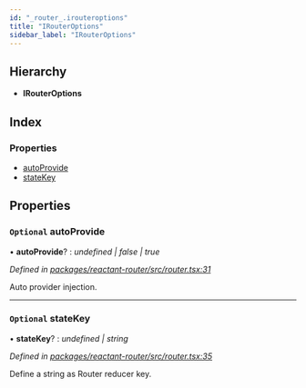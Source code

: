 ```yaml
---
id: "_router_.irouteroptions"
title: "IRouterOptions"
sidebar_label: "IRouterOptions"
---
```


## Hierarchy

* **IRouterOptions**

## Index

### Properties

* [autoProvide](_router_.irouteroptions.md#optional-autoprovide)
* [stateKey](_router_.irouteroptions.md#optional-statekey)

## Properties

### `Optional` autoProvide

• **autoProvide**? : *undefined | false | true*

*Defined in [packages/reactant-router/src/router.tsx:31](https://github.com/unadlib/reactant/blob/f1370319/packages/reactant-router/src/router.tsx#L31)*

Auto provider injection.

___

### `Optional` stateKey

• **stateKey**? : *undefined | string*

*Defined in [packages/reactant-router/src/router.tsx:35](https://github.com/unadlib/reactant/blob/f1370319/packages/reactant-router/src/router.tsx#L35)*

Define a string as Router reducer key.
